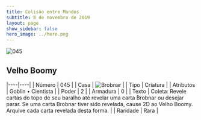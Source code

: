 ```yaml
---
title: Colisão entre Mundos
subtitle: 8 de novembro de 2019
layout: page
show_sidebar: false
hero_image: ../hero.png
---
```


![045](https://cdn.keyforgegame.com/media/card_front/pt/452_045_464XQG7G2CX_pt.png)

## Velho Boomy

|----|----|
| Número | 045 |
| Casa | ![Brobnar](https://archonarcana.com/images/thumb/e/e0/Brobnar.png/22px-Brobnar.png "Brobnar") |
| Tipo | Criatura |
| Atributos | Goblin • Cientista |
| Poder | 2 |
| Armadura | 0 |
| Texto | Coleta: Revele cartas do topo de seu baralho até revelar uma carta Brobnar ou desejar parar. Se uma carta Brobnar tiver sido revelada, cause 2D ao Velho Boomy. Arquive cada carta revelada desta forma. |
| Raridade | Rara |
